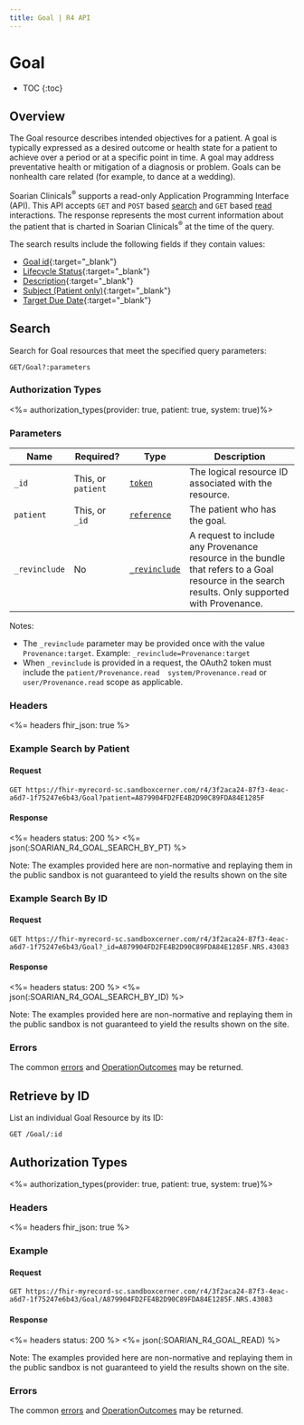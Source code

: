 ```yaml
---
title: Goal | R4 API
---
```


# Goal

* TOC
{:toc}

## Overview

The Goal resource describes intended objectives for a patient. A goal is typically expressed as a desired outcome or health state for a patient to achieve over a period or at a specific point in time. A goal may address preventative health or mitigation of a diagnosis or problem. Goals can be nonhealth care related (for example, to dance at a wedding).

Soarian Clinicals<sup>®</sup> supports a read-only Application Programming Interface (API). This API accepts `GET` and `POST` based [search] and  `GET` based [read] interactions. The response represents the most current information about the patient that is charted in Soarian Clinicals<sup>®</sup> at the time of the query.

The search results include the following fields if they contain values:

* [Goal id](https://hl7.org/fhir/r4/resource-definitions.html#Resource.id){:target="_blank"}
* [Lifecycle Status](https://hl7.org/fhir/r4/goal-definitions.html#Goal.lifecycleStatus){:target="_blank"}
* [Description](https://hl7.org/fhir/r4/goal-definitions.html#Goal.description){:target="_blank"}
* [Subject (Patient only)](https://hl7.org/fhir/r4/goal-definitions.html#Goal.subject){:target="_blank"}
* [Target Due Date](https://hl7.org/fhir/r4/goal-definitions.html#Goal.target.due_x_){:target="_blank"}

## Search

Search for Goal resources that meet the specified query parameters:

    GET/Goal?:parameters

### Authorization Types

<%= authorization_types(provider: true, patient: true, system: true)%>

### Parameters

 Name          | Required?                                    | Type                                                       | Description
---------------|----------------------------------------------|------------------------------------------------------------|----------------------------------------------------------------------------------------------------------------------------
 `_id`         | This, or `patient`                           | [`token`]        										   | The logical resource ID associated with the resource.
 `patient`	   | This, or `_id`								  | [`reference`]											   | The patient who has the goal.
 `_revinclude` | No 										  | [`_revinclude`] 										   | A request to include any Provenance resource in the bundle that refers to a Goal resource in the search results. Only supported with Provenance.

Notes:

* The `_revinclude` parameter may be provided once with the value `Provenance:target`. Example: `_revinclude=Provenance:target`
* When `_revinclude` is provided in a request, the OAuth2 token must include the `patient/Provenance.read  system/Provenance.read`  or  `user/Provenance.read` scope as applicable.

### Headers

<%= headers fhir_json: true %>

### Example Search by Patient

#### Request

    GET https://fhir-myrecord-sc.sandboxcerner.com/r4/3f2aca24-87f3-4eac-a6d7-1f75247e6b43/Goal?patient=A879904FD2FE4B2D90C89FDA84E1285F

#### Response

<%= headers status: 200 %>
<%= json(:SOARIAN_R4_GOAL_SEARCH_BY_PT) %>

Note: The examples provided here are non-normative and replaying them in the public sandbox is not guaranteed to yield the results shown on the site

### Example Search By ID

#### Request

	GET https://fhir-myrecord-sc.sandboxcerner.com/r4/3f2aca24-87f3-4eac-a6d7-1f75247e6b43/Goal?_id=A879904FD2FE4B2D90C89FDA84E1285F.NRS.43083

#### Response

<%= headers status: 200 %>
<%= json(:SOARIAN_R4_GOAL_SEARCH_BY_ID) %>

Note: The examples provided here are non-normative and replaying them in the public sandbox is not guaranteed to yield the results shown on the site.

### Errors

The common [errors] and [OperationOutcomes] may be returned.

## Retrieve by ID

List an individual Goal Resource by its ID:

    GET /Goal/:id

## Authorization Types

<%= authorization_types(provider: true, patient: true, system: true)%>

### Headers

<%= headers fhir_json: true %>

### Example

#### Request

    GET https://fhir-myrecord-sc.sandboxcerner.com/r4/3f2aca24-87f3-4eac-a6d7-1f75247e6b43/Goal/A879904FD2FE4B2D90C89FDA84E1285F.NRS.43083

#### Response

<%= headers status: 200 %>
<%= json(:SOARIAN_R4_GOAL_READ) %>

Note: The examples provided here are non-normative and replaying them in the public sandbox is not guaranteed to yield the results shown on the site.

### Errors

The common [errors] and [OperationOutcomes] may be returned.

[search]: https://www.hl7.org/fhir/http.html#search
[read]: https://www.hl7.org/fhir/http.html#read
[`token`]: https://hl7.org/fhir/R4/search.html#token
[`reference`]: https://hl7.org/fhir/r4/search.html#reference
[`_revinclude`]: https://www.hl7.org/fhir/search.html#revinclude
[errors]: ../../#client-errors
[OperationOutcomes]: https://hl7.org/fhir/R4/operationoutcome.html

